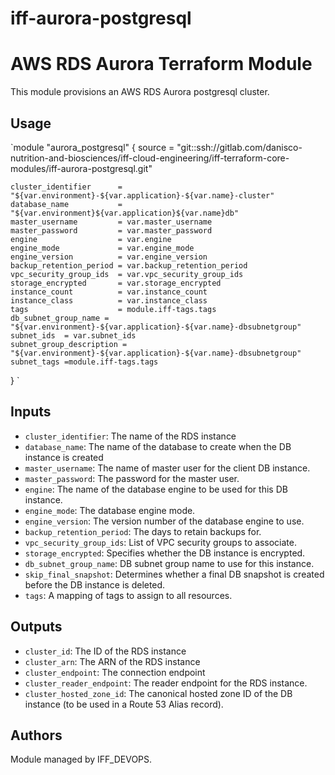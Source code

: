 # iff-aurora-postgresql

# AWS RDS Aurora Terraform Module

This module provisions an AWS RDS Aurora postgresql cluster.

## Usage

`module "aurora_postgresql" {
    source = "git::ssh://gitlab.com/danisco-nutrition-and-biosciences/iff-cloud-engineering/iff-terraform-core-modules/iff-aurora-postgresql.git"

    cluster_identifier      = "${var.environment}-${var.application}-${var.name}-cluster"
    database_name           = "${var.environment}${var.application}${var.name}db"
    master_username         = var.master_username
    master_password         = var.master_password
    engine                  = var.engine
    engine_mode             = var.engine_mode
    engine_version          = var.engine_version
    backup_retention_period = var.backup_retention_period
    vpc_security_group_ids  = var.vpc_security_group_ids
    storage_encrypted       = var.storage_encrypted
    instance_count          = var.instance_count
    instance_class          = var.instance_class
    tags                    = module.iff-tags.tags
    db_subnet_group_name = "${var.environment}-${var.application}-${var.name}-dbsubnetgroup"
    subnet_ids  = var.subnet_ids
    subnet_group_description = "${var.environment}-${var.application}-${var.name}-dbsubnetgroup"
    subnet_tags =module.iff-tags.tags
}
`

## Inputs

- `cluster_identifier`: The name of the RDS instance
- `database_name`: The name of the database to create when the DB instance is created
- `master_username`: The name of master user for the client DB instance.
- `master_password`: The password for the master user. 
- `engine`: The name of the database engine to be used for this DB instance.
- `engine_mode`: The database engine mode.
- `engine_version`: The version number of the database engine to use.
- `backup_retention_period`: The days to retain backups for.
- `vpc_security_group_ids`: List of VPC security groups to associate.
- `storage_encrypted`: Specifies whether the DB instance is encrypted.
- `db_subnet_group_name`: DB subnet group name to use for this instance.
- `skip_final_snapshot`: Determines whether a final DB snapshot is created before the DB instance is deleted.
- `tags`: A mapping of tags to assign to all resources.

## Outputs

- `cluster_id`: The ID of the RDS instance
- `cluster_arn`: The ARN of the RDS instance
- `cluster_endpoint`: The connection endpoint
- `cluster_reader_endpoint`: The reader endpoint for the RDS instance.
- `cluster_hosted_zone_id`: The canonical hosted zone ID of the DB instance (to be used in a Route 53 Alias record).

## Authors

Module managed by IFF_DEVOPS.
